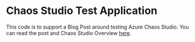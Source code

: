 # Chaos Studio Test Application

This code is to support a Blog Post around testing Azure Chaos Studio. You can read the post and Chaos Studio Overview [here](https://jakewalsh.co.uk/exploring-the-azure-chaos-studio-preview/).